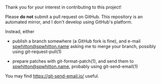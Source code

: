 Thank you for your interest in contributing to this project!

Please **do not** submit a pull request on GitHub.  This repository is
an automated mirror, and I don't develop using GitHub's platform.

Instead, either

- publish a branch somewhere (a GitHub fork is fine), and e-mail
  <spwhitton@spwhitton.name> asking me to merge your branch, possibly
  using git-request-pull(1)

- prepare patches with git-format-patch(1), and send them to
  <spwhitton@spwhitton.name>, probably using git-send-email(1)

You may find <https://git-send-email.io/> useful.
